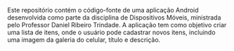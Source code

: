 Este repositório contém o código-fonte de uma aplicação Android desenvolvida como parte da disciplina de Dispositivos Móveis, ministrada pelo Professor Daniel Ribeiro Trindade. A aplicação tem como objetivo criar uma lista de itens, onde o usuário pode cadastrar novos itens, incluindo uma imagem da galeria do celular, título e descrição.
